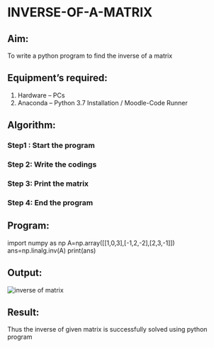 # INVERSE-OF-A-MATRIX
## Aim:
To write a python program to find the inverse of a matrix
## Equipment’s required:
1. 	Hardware – PCs
2. 	Anaconda – Python 3.7 Installation / Moodle-Code Runner
## Algorithm:
### Step1 : Start the program
### Step 2: Write the codings
### Step 3: Print the matrix
### Step 4: End the program

## Program:
import numpy as np
A=np.array([[1,0,3],[-1,2,-2],[2,3,-1]])
ans=np.linalg.inv(A)
print(ans)
## Output:
![inverse of matrix](https://user-images.githubusercontent.com/93427254/143906126-22fccfce-c926-4c9a-96c7-12f58f26b3af.png)


## Result:
Thus the inverse of given matrix is successfully solved using python program

